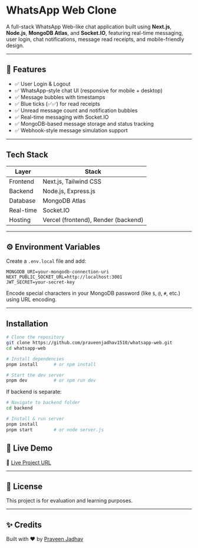 # WhatsApp Web Clone

A full-stack WhatsApp Web-like chat application built using **Next.js**, **Node.js**, **MongoDB Atlas**, and **Socket.IO**, featuring real-time messaging, user login, chat notifications, message read receipts, and mobile-friendly design.

---

## 🚀 Features

- ✅ User Login & Logout
- ✅ WhatsApp-style chat UI (responsive for mobile + desktop)
- ✅ Message bubbles with timestamps
- ✅ Blue ticks (✅✅) for read receipts
- ✅ Unread message count and notification bubbles
- ✅ Real-time messaging with Socket.IO
- ✅ MongoDB-based message storage and status tracking
- ✅ Webhook-style message simulation support

---

## Tech Stack

| Layer     | Stack                               |
| --------- | ----------------------------------- |
| Frontend  | Next.js, Tailwind CSS               |
| Backend   | Node.js, Express.js                 |
| Database  | MongoDB Atlas                       |
| Real-time | Socket.IO                           |
| Hosting   | Vercel (frontend), Render (backend) |

---

## ⚙️ Environment Variables

Create a `.env.local` file and add:

```env
MONGODB_URI=your-mongodb-connection-uri
NEXT_PUBLIC_SOCKET_URL=http://localhost:3001
JWT_SECRET=your-secret-key
```

Encode special characters in your MongoDB password (like `$`, `@`, `#`, etc.) using URL encoding.

---

## Installation

```bash
# Clone the repository
git clone https://github.com/praveenjadhav1510/whatsapp-web.git
cd whatsapp-web

# Install dependencies
pnpm install      # or npm install

# Start the dev server
pnpm dev          # or npm run dev
```

If backend is separate:

```bash
# Navigate to backend folder
cd backend

# Install & run server
pnpm install
pnpm start        # or node server.js
```

## 📡 Live Demo

🔗 [Live Project URL](https://your-vercel-url.vercel.app)

---

## 📄 License

This project is for evaluation and learning purposes.

---

## ✨ Credits

Built with ❤️ by [Praveen Jadhav](https://github.com/praveenjadhav1510)
